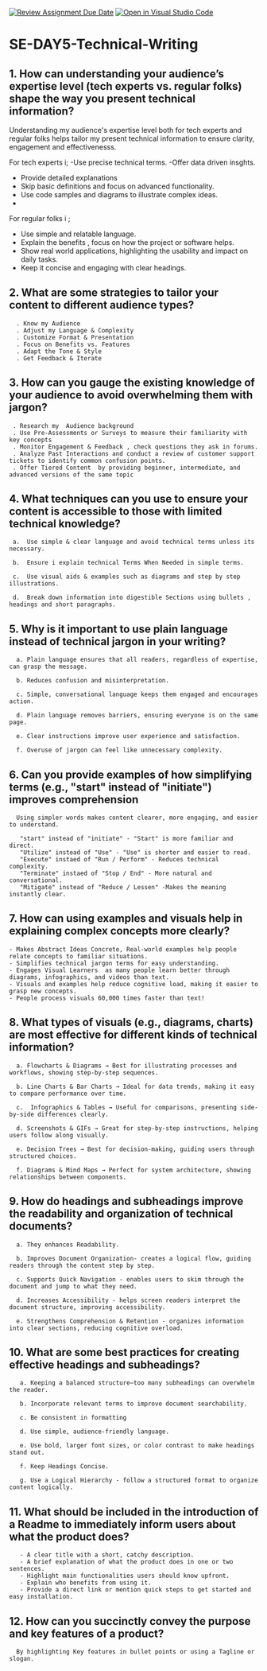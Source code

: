 [![Review Assignment Due Date](https://classroom.github.com/assets/deadline-readme-button-22041afd0340ce965d47ae6ef1cefeee28c7c493a6346c4f15d667ab976d596c.svg)](https://classroom.github.com/a/zsAR-pyY)
[![Open in Visual Studio Code](https://classroom.github.com/assets/open-in-vscode-2e0aaae1b6195c2367325f4f02e2d04e9abb55f0b24a779b69b11b9e10269abc.svg)](https://classroom.github.com/online_ide?assignment_repo_id=18448628&assignment_repo_type=AssignmentRepo)
# SE-DAY5-Technical-Writing
## 1. How can understanding your audience’s expertise level (tech experts vs. regular folks) shape the way you present technical information?

Understanding my audience's expertise level both for tech experts and regular folks helps  tailor my present technical information  to ensure clarity, engagement and effectivenesss.

For tech experts i;
  -Use precise technical terms.
  -Offer data driven insghts.
  - Provide detailed explanations
  - Skip basic definitions and focus on advanced functionality.
  - Use code samples and diagrams to illustrate complex ideas.
  - 
For regular folks i ;
  - Use simple and relatable language.
  - Explain the benefits , focus on how the project or software helps.
  - Show real world applications, highlighting the usability and impact on daily tasks.
  - Keep it concise and engaging with clear headings.


## 2. What are some strategies to tailor your content to different audience types?

      . Know my Audience
      . Adjust my Language & Complexity
      . Customize Format & Presentation
      . Focus on Benefits vs. Features
      . Adapt the Tone & Style
      . Get Feedback & Iterate

## 3. How can you gauge the existing knowledge of your audience to avoid overwhelming them with jargon?

     . Research my  Audience background
     . Use Pre-Assessments or Surveys to measure their familiarity with key concepts
     . Monitor Engagement & Feedback , check questions they ask in forums.
     . Analyze Past Interactions and conduct a review of customer support tickets to identify common confusion points.
     . Offer Tiered Content  by providing beginner, intermediate, and advanced versions of the same topic

## 4. What techniques can you use to ensure your content is accessible to those with limited technical knowledge?
     a.  Use simple & clear language and avoid technical terms unless its necessary.
     
     b.  Ensure i explain technical Terms When Needed in simple terms.
     
     c.  Use visual aids & examples such as diagrams and step by step illustrations.
     
     d.  Break down information into digestible Sections using bullets , headings and short paragraphs.


## 5. Why is it important to use plain language instead of technical jargon in your writing?
      a. Plain language ensures that all readers, regardless of expertise, can grasp the message.
      
      b. Reduces confusion and misinterpretation.
      
      c. Simple, conversational language keeps them engaged and encourages action.
      
      d. Plain language removes barriers, ensuring everyone is on the same page.
      
      e. Clear instructions improve user experience and satisfaction.
      
      f. Overuse of jargon can feel like unnecessary complexity.
      
## 6. Can you provide examples of how simplifying terms (e.g., "start" instead of "initiate") improves comprehension

      Using simpler words makes content clearer, more engaging, and easier to understand.

       "start" instead of "initiate" - "Start" is more familiar and direct.
       "Utilize" instead of "Use" - "Use" is shorter and easier to read.
       "Execute" instaed of "Run / Perform" - Reduces technical complexity.
       "Terminate" instaed of "Stop / End" - More natural and conversational.
       "Mitigate" instead of "Reduce / Lessen" -Makes the meaning instantly clear.  

## 7. How can using examples and visuals help in explaining complex concepts more clearly?

    - Makes Abstract Ideas Concrete, Real-world examples help people relate concepts to familiar situations.
    - Simplifies technical jargon terms for easy understanding.
    - Engages Visual Learners  as many people learn better through diagrams, infographics, and videos than text.
    - Visuals and examples help reduce cognitive load, making it easier to grasp new concepts.
    - People process visuals 60,000 times faster than text!

## 8. What types of visuals (e.g., diagrams, charts) are most effective for different kinds of technical information?

      a. Flowcharts & Diagrams → Best for illustrating processes and workflows, showing step-by-step sequences.
      
      b. Line Charts & Bar Charts → Ideal for data trends, making it easy to compare performance over time.
      
      c.  Infographics & Tables → Useful for comparisons, presenting side-by-side differences clearly.
      
      d. Screenshots & GIFs → Great for step-by-step instructions, helping users follow along visually.
      
      e. Decision Trees → Best for decision-making, guiding users through structured choices.
      
      f. Diagrams & Mind Maps → Perfect for system architecture, showing relationships between components.   

## 9. How do headings and subheadings improve the readability and organization of technical documents?

      a. They enhances Readability.
      
      b. Improves Document Organization- creates a logical flow, guiding readers through the content step by step.
      
      c. Supports Quick Navigation - enables users to skim through the document and jump to what they need.
      
      d. Increases Accessibility - helps screen readers interpret the document structure, improving accessibility.
      
      e. Strengthens Comprehension & Retention - organizes information into clear sections, reducing cognitive overload.
      
## 10. What are some best practices for creating effective headings and subheadings?

       a. Keeping a balanced structure—too many subheadings can overwhelm the reader.
       
       b. Incorporate relevant terms to improve document searchability.
       
       c. Be consistent in formatting
       
       d. Use simple, audience-friendly language.
       
       e. Use bold, larger font sizes, or color contrast to make headings stand out.
       
       f. Keep Headings Concise.
       
       g. Use a Logical Hierarchy - follow a structured format to organize content logically.
       
## 11. What should be included in the introduction of a Readme to immediately inform users about what the product does?

       - A clear title with a short, catchy description.
       - A brief explanation of what the product does in one or two sentences.
       - Highlight main functionalities users should know upfront.
       - Explain who benefits from using it.
       - Provide a direct link or mention quick steps to get started and easy installation.

## 12. How can you succinctly convey the purpose and key features of a product?
      By highlighting Key features in bullet points or using a Tagline or slogan.


